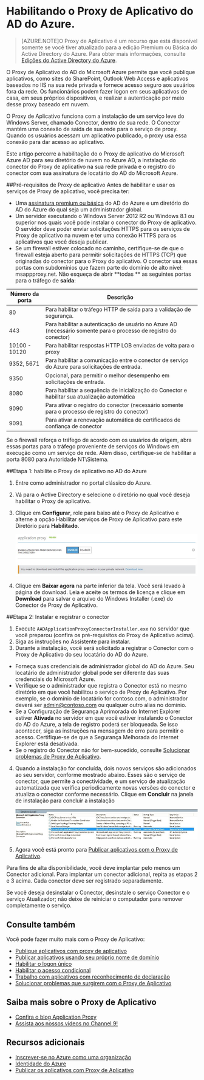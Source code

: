 <properties
	pageTitle="Habilitando o Proxy de Aplicativo do AD do Azure | Microsoft Azure"
	description="Aborda como colocar em funcionamento com o Proxy de aplicativo do Azure AD."
	services="active-directory"
	documentationCenter=""
	authors="kgremban"
	manager="StevenPo"
	editor=""/>

<tags
	ms.service="active-directory"
	ms.workload="identity"
	ms.tgt_pltfrm="na"
	ms.devlang="na"
	ms.topic="article"
	ms.date="01/06/2016"
	ms.author="kgremban"/>

# Habilitando o Proxy de Aplicativo do AD do Azure.
> [AZURE.NOTE]O Proxy de Aplicativo é um recurso que está disponível somente se você tiver atualizado para a edição Premium ou Básica do Active Directory do Azure. Para obter mais informações, consulte [Edições do Active Directory do Azure](active-directory-editions.md).

O Proxy de Aplicativo do AD do Microsoft Azure permite que você publique aplicativos, como sites do SharePoint, Outlook Web Access e aplicativos baseados no IIS na sua rede privada e fornece acesso seguro aos usuários fora da rede. Os funcionários podem fazer logon em seus aplicativos de casa, em seus próprios dispositivos, e realizar a autenticação por meio desse proxy baseado em nuvem.

O Proxy de Aplicativo funciona com a instalação de um serviço leve do Windows Server, chamado Conector, dentro de sua rede. O Conector mantém uma conexão de saída de sua rede para o serviço de proxy. Quando os usuários acessam um aplicativo publicado, o proxy usa essa conexão para dar acesso ao aplicativo.

Este artigo percorre a habilitação do o Proxy de aplicativo do Microsoft Azure AD para seu diretório de nuvem no Azure AD, a instalação do conector do Proxy de aplicativo na sua rede privada e o registro do conector com sua assinatura de locatário do AD do Microsoft Azure.

##Pré-requisitos de Proxy de aplicativo
Antes de habilitar e usar os serviços de Proxy de aplicativo, você precisa ter:

- Uma [assinatura premium ou básica](active-directory-editions.md) do AD do Azure e um diretório do AD do Azure do qual seja um administrador global.
- Um servidor executando o Windows Server 2012 R2 ou Windows 8.1 ou superior nos quais você pode instalar o conector do Proxy de aplicativo. O servidor deve poder enviar solicitações HTTPS para os serviços de Proxy de aplicativo na nuvem e ter uma conexão HTTPS para os aplicativos que você deseja publicar.
- Se um firewall estiver colocado no caminho, certifique-se de que o firewall esteja aberto para permitir solicitações de HTTPS (TCP) que originadas do conector para o Proxy do aplicativo. O conector usa essas portas com subdomínios que fazem parte do domínio de alto nível: msappproxy.net. Não esqueça de abrir **todas ** as seguintes portas para o tráfego de **saída**:

Número da porta | Descrição
--- | ---
80 | Para habilitar o tráfego HTTP de saída para a validação de segurança.
443 | Para habilitar a autenticação de usuário no Azure AD (necessário somente para o processo de registro do conector)
10100 - 10120 | Para habilitar respostas HTTP LOB enviadas de volta para o proxy
9352, 5671 | Para habilitar a comunicação entre o conector de serviço do Azure para solicitações de entrada.
9350 | Opcional, para permitir o melhor desempenho em solicitações de entrada.
8080 | Para habilitar a sequência de inicialização do Conector e habilitar sua atualização automática
9090 | Para ativar o registro do conector (necessário somente para o processo de registro do conector)
9091 | Para ativar a renovação automática de certificados de confiança de conector

Se o firewall reforça o tráfego de acordo com os usuários de origem, abra essas portas para o tráfego proveniente de serviços do Windows em execução como um serviço de rede. Além disso, certifique-se de habilitar a porta 8080 para Autoridade NT\\Sistema.


##Etapa 1: habilite o Proxy de aplicativo no AD do Azure
1. Entre como administrador no portal clássico do Azure.
2. Vá para o Active Directory e selecione o diretório no qual você deseja habilitar o Proxy de aplicativo.
3. Clique em **Configurar**, role para baixo até o Proxy de Aplicativo e alterne a opção Habilitar serviços de Proxy de Aplicativo para este Diretório para **Habilitado**.

	![Habilitar Proxy de aplicativo](./media/active-directory-application-proxy-enable/app_proxy_enable.png)

4. Clique em **Baixar agora** na parte inferior da tela. Você será levado à página de download. Leia e aceite os termos de licença e clique em **Download** para salvar o arquivo do Windows Installer (.exe) do Conector de Proxy de Aplicativo.

##Etapa 2: Instalar e registrar o conector
1. Execute `AADApplicationProxyConnectorInstaller.exe` no servidor que você preparou (confira os pré-requisitos do Proxy de Aplicativo acima).
2. Siga as instruções no Assistente para instalar.
3. Durante a instalação, você será solicitado a registrar o Conector com o Proxy de Aplicativo do seu locatário do AD do Azure.

  - Forneça suas credenciais de administrador global do AD do Azure. Seu locatário de administrador global pode ser diferente das suas credenciais do Microsoft Azure.
  - Verifique se o administrador que registra o Conector está no mesmo diretório em que você habilitou o serviço de Proxy de Aplicativo. Por exemplo, se o domínio de locatário for contoso.com, o administrador deverá ser admin@contoso.com ou qualquer outro alias no domínio.
  - Se a Configuração de Segurança Aprimorada do Internet Explorer estiver **Ativada** no servidor em que você estiver instalando o Conector do AD do Azure, a tela de registro poderá ser bloqueada. Se isso acontecer, siga as instruções na mensagem de erro para permitir o acesso. Certifique-se de que a Segurança Melhorada do Internet Explorer está desativada.
  - Se o registro do Conector não for bem-sucedido, consulte [Solucionar problemas de Proxy de Aplicativo](active-directory-application-proxy-troubleshoot.md).  

4. Quando a instalação for concluída, dois novos serviços são adicionados ao seu servidor, conforme mostrado abaixo. Esses são o serviço de conector, que permite a conectividade, e um serviço de atualização automatizada que verifica periodicamente novas versões do conector e atualiza o conector conforme necessário. Clique em **Concluir** na janela de instalação para concluir a instalação

	![Serviços de Conector de Proxy de Aplicativo](./media/active-directory-application-proxy-enable/app_proxy_services.png)

5. Agora você está pronto para [Publicar aplicativos com o Proxy de Aplicativo](active-directory-application-proxy-publish.md).

Para fins de alta disponibilidade, você deve implantar pelo menos um Conector adicional. Para implantar um conector adicional, repita as etapas 2 e 3 acima. Cada conector deve ser registrado separadamente.

Se você deseja desinstalar o Conector, desinstale o serviço Conector e o serviço Atualizador; não deixe de reiniciar o computador para remover completamente o serviço.


## Consulte também
Você pode fazer muito mais com o Proxy de Aplicativo:

- [Publique aplicativos com proxy de aplicativo](active-directory-application-proxy-publish.md)
- [Publicar aplicativos usando seu próprio nome de domínio](active-directory-application-proxy-custom-domains.md)
- [Habilitar o logon único](active-directory-application-proxy-sso-using-kcd.md)
- [Habilitar o acesso condicional](active-directory-application-proxy-conditional-access.md)
- [Trabalho com aplicativos com reconhecimento de declaração](active-directory-application-proxy-claims-aware-apps.md)
- [Solucionar problemas que surgirem com o Proxy de Aplicativo](active-directory-application-proxy-troubleshoot.md)

## Saiba mais sobre o Proxy de Aplicativo
- [Confira o blog Application Proxy](http://blogs.technet.com/b/applicationproxyblog/)
- [Assista aos nossos vídeos no Channel 9!](http://channel9.msdn.com/events/Ignite/2015/BRK3864)

## Recursos adicionais
* [Inscrever-se no Azure como uma organização](sign-up-organization.md)
* [Identidade do Azure](fundamentals-identity.md)
* [Publicar os aplicativos com Proxy de Aplicativo](active-directory-application-proxy-publish.md)

<!---HONumber=AcomDC_0114_2016-->